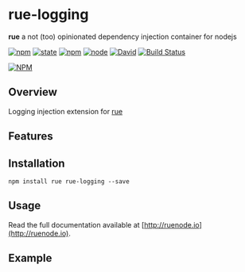 # rue-logging

**rue** a not (too) opinionated dependency injection container for nodejs  

[![npm](https://img.shields.io/npm/v/rue-logging.svg)](https://www.npmjs.com/package/rue-logging)
[![state](https://img.shields.io/badge/state-beta-orange.svg)](https://github.com/bemisguided/rue-logging)
[![npm](https://img.shields.io/npm/l/rue-logging.svg)](https://www.npmjs.com/package/rue-logging)
[![node](https://img.shields.io/node/v/rue-logging.svg)](https://www.npmjs.com/package/rue-logging)
[![David](https://img.shields.io/david/bemisguided/rue-logging.svg)](https://github.com/bemisguided/rue-logging)
[![Build Status](https://travis-ci.org/bemisguided/rue-logging.svg)](https://travis-ci.org/bemisguided/rue-logging)

[![NPM](https://nodei.co/npm/rue-logging.png?downloads=false&downloadRank=false)](https://www.npmjs.com/package/rue-logging)

## Overview

Logging injection extension for [rue](https://www.npmjs.com/package/rue)

## Features


## Installation

```bashp
npm install rue rue-logging --save
```

## Usage

Read the full documentation available at [http://ruenode.io](http://ruenode.io).

## Example

```javascript 1.7

```
